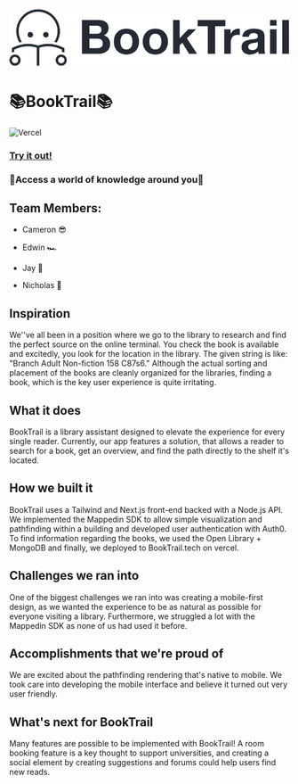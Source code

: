 ![BookTrail](/my-app/public/logo.png "BookTrail")

# 📚BookTrail📚   
![Vercel](https://therealsujitk-vercel-badge.vercel.app/?app=nwhacks-2024)

### [Try it out!](https://booktrail.tech)
### 🤯Access a world of knowledge around you🤯

## Team Members:

- Cameron 😎

- Edwin 🏎️

- Jay  🥟

- Nicholas 🎌
  
## Inspiration
We''ve all been in a position where we go to the library to research and find the perfect source on the online terminal. You check the book is available and excitedly, you look for the location in the library. The given string is like: "Branch Adult Non-fiction 158 C87s6." Although the actual sorting and placement of the books are cleanly organized for the libraries, finding a book, which is the key user experience is quite irritating.

## What it does
BookTrail is a library assistant designed to elevate the experience for every single reader. Currently, our app features a solution, that allows a reader to search for a book, get an overview, and find the path directly to the shelf it's located.

## How we built it
BookTrail uses a Tailwind and Next.js front-end backed with a Node.js API. We implemented the Mappedin SDK to allow simple visualization and pathfinding within a building and developed user authentication with Auth0. To find information regarding the books, we used the Open Library + MongoDB and finally, we deployed to BookTrail.tech on vercel.

## Challenges we ran into
One of the biggest challenges we ran into was creating a mobile-first design, as we wanted the experience to be as natural as possible for everyone visiting a library. Furthermore, we struggled a lot with the Mappedin SDK as none of us had used it before.

## Accomplishments that we're proud of
We are excited about the pathfinding rendering that's native to mobile. We took care into developing the mobile interface and believe it turned out very user friendly.

## What's next for BookTrail
Many features are possible to be implemented with BookTrail! A room booking feature is a key thought to support universities, and creating a social element by creating suggestions and forums could help users find new reads.
